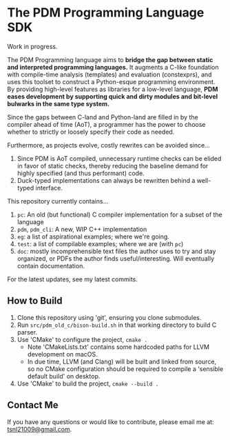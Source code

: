 # The PDM Programming Language SDK

Work in progress.

The PDM Programming language aims to **bridge the gap between static and interpreted programming languages.**
It augments a C-like foundation with compile-time analysis (templates) and evaluation (constexprs), and
uses this toolset to construct a Python-esque programming environment. By providing high-level features
as libraries for a low-level language, 
**PDM eases development by supporting quick and dirty modules and bit-level bulwarks in the same type system.**

Since the gaps between C-land and Python-land are filled in by the compiler ahead of time (AoT), a
programmer has the power to choose whether to strictly or loosely specify their code as needed.

Furthermore, as projects evolve, costly rewrites can be avoided since...
1. Since PDM is AoT compiled, unnecessary runtime checks can be elided in favor of static checks, thereby 
   reducing the baseline demand for highly specified (and thus performant) code.
2. Duck-typed implementations can always be rewritten behind a well-typed interface. 

This repository currently contains...
1. `pc`: An old (but functional) C compiler implementation for a subset of the language
2. `pdm`, `pdm_cli`: A new, WIP C++ implementation
3. `eg`: a list of aspirational examples; where we're going.
4. `test`: a list of compilable examples; where we are (with `pc`)
5. `doc`: mostly incomprehensible text files the author uses to try and stay organized, or PDFs the author finds useful/interesting. Will eventually contain documentation.

For the latest updates, see my latest commits.

## How to Build

1. Clone this repository using 'git', ensuring you clone submodules.
1. Run `src/pdm_old_c/bison-build.sh` in that working directory to build C parser.
1. Use 'CMake' to configure the project, `cmake .`
   - Note 'CMakeLists.txt' contains some hardcoded paths for LLVM development on macOS.
   - In due time, LLVM (and Clang) will be built and linked from source, so no CMake configuration
     should be required to compile a 'sensible default build' on desktop.
2. Use 'CMake' to build the project, `cmake --build .`

## Contact Me

If you have any questions or would like to contribute, please email me at: [tsnl21009@gmail.com](mailto:tsnl21009@gmail.com).
